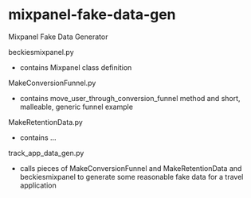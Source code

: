 mixpanel-fake-data-gen
======================

Mixpanel Fake Data Generator


beckiesmixpanel.py 
- contains Mixpanel class definition

MakeConversionFunnel.py 
- contains move_user_through_conversion_funnel method and short, malleable, generic funnel example

MakeRetentionData.py
- contains ...

track_app_data_gen.py
- calls pieces of MakeConversionFunnel and MakeRetentionData and beckiesmixpanel to generate some reasonable fake data for a travel application